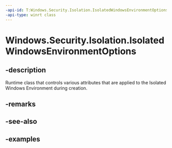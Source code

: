 ```yaml
---
-api-id: T:Windows.Security.Isolation.IsolatedWindowsEnvironmentOptions
-api-type: winrt class
---
```


<!-- Class syntax.
public class IsolatedWindowsEnvironmentOptions 
-->

# Windows.Security.Isolation.IsolatedWindowsEnvironmentOptions

## -description
Runtime class that controls various attributes that are applied to the Isolated Windows Environment during creation.

## -remarks

## -see-also

## -examples

